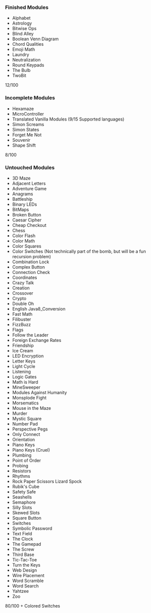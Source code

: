 ### Finished Modules
- Alphabet
- Astrology
- Bitwise Ops
- Blind Alley
- Boolean Venn Diagram
- Chord Qualities
- Emoji Math
- Laundry
- Neutralization
- Round Keypads
- The Bulb
- TwoBit

12/100

### Incomplete Modules
- Hexamaze
- MicroController
- Translated Vanilla Modules (9/15 Supported languages)
- Simon Screams
- Simon States
- Forget Me Not
- Souvenir
- Shape Shift

8/100

### Untouched Modules
- 3D Maze
- Adjacent Letters
- Adventure Game
- Anagrams
- Battleship
- Binary LEDs
- BitMaps
- Broken Button
- Caesar Cipher
- Cheap Checkout
- Chess
- Color Flash
- Color Math
- Color Squares
- Color Switches (Not technically part of the bomb, but will be a fun recursion problem)
- Combination Lock
- Complex Button
- Connection Check
- Coordinates
- Crazy Talk
- Creation
- Crossover
- Crypto
- Double Oh
- English Java8_Conversion
- Fast Math
- Filibuster
- FizzBuzz
- Flags
- Follow the Leader
- Foreign Exchange Rates
- Friendship
- Ice Cream
- LED Encryption
- Letter Keys
- Light Cycle
- Listening
- Logic Gates
- Math is Hard
- MineSweeper
- Modules Against Humanity
- Monsplode Fight
- Morsematics
- Mouse in the Maze
- Murder
- Mystic Square
- Number Pad
- Perspective Pegs
- Only Connect
- Orientation
- Piano Keys
- Piano Keys (Cruel)
- Plumbing
- Point of Order
- Probing
- Resistors
- Rhythms
- Rock Paper Scissors Lizard Spock
- Rubik's Cube
- Safety Safe
- Seashells
- Semaphore
- Silly Slots
- Skewed Slots
- Square Button
- Switches
- Symbolic Password
- Text Field
- The Clock
- The Gamepad
- The Screw
- Third Base
- Tic-Tac-Toe
- Turn the Keys
- Web Design
- Wire Placement
- Word Scramble
- Word Search
- Yahtzee
- Zoo

80/100 + Colored Switches
